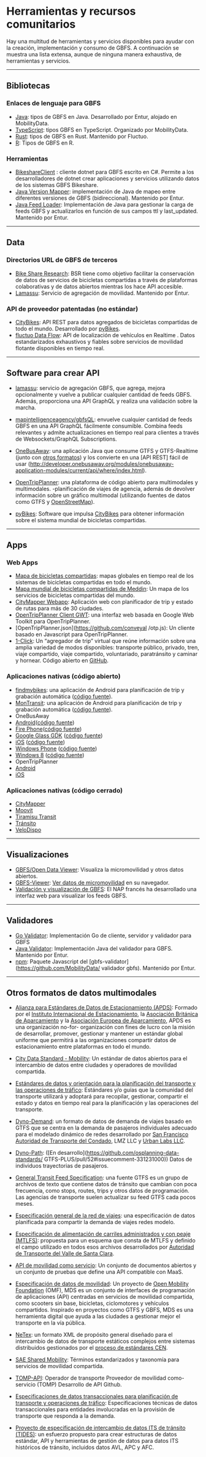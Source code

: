 # Herramientas y recursos comunitarios

Hay una multitud de herramientas y servicios disponibles para ayudar con la creación, implementación y consumo de GBFS. A continuación se muestra una lista extensa, aunque de ninguna manera exhaustiva, de herramientas y servicios. 

<hr> 

## Bibliotecas

### Enlaces de lenguaje para GBFS

- [Java](https://central.sonatype.com/artifact/org.mobilitydata/gbfs-java-model): tipos de GBFS en Java. Desarrollado por Entur, alojado en MobilityData.
- [TypeScript](https://www.npmjs.com/package/gbfs-typescript-types): tipos GBFS en TypeScript. Organizado por MobilityData.
- [Rust](https://crates.io/crates/gbfs_types): tipos de GBFS en Rust. Mantenido por Fluctuo.
- [R](https://github.com/simonpcouch/gbfs): Tipos de GBFS en R. 

### Herramientas

- [BikeshareClient](https://github.com/andmos/BikeshareClient) : cliente dotnet para GBFS escrito en C#. Permite a los desarrolladores de dotnet crear aplicaciones y servicios utilizando datos de los sistemas GBFS Bikeshare.
- [Java Version Mapper](https://central.sonatype.com/artifact/org.entur.gbfs/gbfs-mapper-java): implementación de Java de mapeo entre diferentes versiones de GBFS (bidireccional). Mantenido por Entur.
- [Java Feed Loader](https://central.sonatype.com/artifact/org.entur.gbfs/gbfs-loader-java): Implementación de Java para gestionar la carga de feeds GBFS y actualizarlos en función de sus campos ttl y last_updated. Mantenido por Entur.

<hr> 

## Data

### Directorios URL de GBFS de terceros

- [Bike Share Research](https://bikeshare-research.org/): BSR tiene como objetivo facilitar la conservación de datos de servicios de bicicletas compartidas a través de plataformas colaborativas y de datos abiertos mientras los hace API accesible.
- [Lamassu](https://github.com/entur/lamassu): Servicio de agregación de movilidad. Mantenido por Entur.


### API de proveedor patentadas (no estándar)

- [CityBikes](http://api.citybik.es/v2/): API REST para datos agregados de bicicletas compartidas de todo el mundo. Desarrollado por [pyBikes](https://github.com/eskerda/pybikes).
- [fluctuo Data Flow](https://fluctuo.com/data-flow/): API de localización de vehículos en Realtime . Datos estandarizados exhaustivos y fiables sobre servicios de movilidad flotante disponibles en tiempo real.

<hr> 

## Software para crear API

- [lamassu](https://github.com/entur/lamassu): servicio de agregación GBFS, que agrega, mejora opcionalmente y vuelve a publicar cualquier cantidad de feeds GBFS. Además, proporciona una API GraphQL y realiza una validación sobre la marcha. 

- [mapintelligenceagency/gbfsQL](https://github.com/mapintelligenceagency/gbfsQL): envuelve cualquier cantidad de feeds GBFS en una API GraphQL fácilmente consumible. Combina feeds relevantes y admite actualizaciones en tiempo real para clientes a través de Websockets/GraphQL Subscriptions.

- [OneBusAway](https://onebusaway.org/): una aplicación Java que consume GTFS y GTFS-Realtime (junto con [otros formatos](https://github.com/OneBusAway/onebusaway-application-modules/wiki/Real-Time-Data-Configuration-Guide)) y los convierte en una [API REST] fácil de usar (http://developer.onebusaway.org/modules/onebusaway-application-modules/current/api/where/index.html).

- [OpenTripPlanner](http://www.opentripplanner.org/): una plataforma de código abierto para multimodales y multimodales. -planificación de viajes de agencia, además de devolver información sobre un gráfico multimodal (utilizando fuentes de datos como GTFS y [OpenStreetMap](https://www.openstreetmap.org/)).

- [pyBikes](https://github.com/eskerda/pybikes): Software que impulsa [CityBikes](http://api.citybik.es/v2/) para obtener información sobre el sistema mundial de bicicletas compartidas.

<hr> 

## Apps

### Web Apps

- [Mapa de bicicletas compartidas](https://bikesharemap.com/): mapas globales en tiempo real de los sistemas de bicicletas compartidas en todo el mundo.
- [Mapa mundial de bicicletas compartidas de Meddin](https://bikesharingworldmap.com/): Un mapa de los servicios de bicicletas compartidas del mundo.
- [CityMapper Webapp](https://citymapper.com/nyc): Aplicación web con planificador de trip y estado de rutas para más de 30 ciudades.
- [OpenTripPlanner Client GWT](https://github.com/mecatran/OpenTripPlanner-client-gwt): una interfaz web basada en Google Web Toolkit para OpenTripPlanner.
- [OpenTripPlanner.json](https://github.com/conveyal /otp.js): Un cliente basado en Javascript para OpenTripPlanner.
- [1-Click](https://camsys.software/products/1-click): Un “agregador de trip” virtual que reúne información sobre una amplia variedad de modos disponibles: transporte público, privado, tren, viaje compartido, viaje compartido, voluntariado, paratránsito y caminar y hornear. Código abierto en [GitHub](https://github.com/camsys/oneclick).

### Aplicaciones nativas (código abierto)

- [findmybikes](https://play.google.com/store/apps/details?id=com.ludoscity.findmybikes): una aplicación de Android para planificación de trip y grabación automática ([código fuente](https://github.com/f8full/findmybikes)).
- [MonTransit](https://play.google.com/store/apps/details?id=org.mtransit.android): una aplicación de Android para planificación de trip y grabación automática ([código fuente](https://github.com/mtransitapps)).
 - OneBusAway
 - [Android](https://play.google.com/store/apps/details?id=com.joulespersecond.seattlebusbot)([código fuente](https://github.com/OneBusAway/onebusaway-android))
 - [Fire Phone](https://www.amazon.com/dp/B004UI7QZA)([código fuente](https://github.com/OneBusAway/onebusaway-android))
 - [Google Glass GDK](https://github.com/OneBusAway/onebusaway-android/pull/219) ([código fuente](https://github.com/OneBusAway/onebusaway-android/pull/219))
 - [iOS](https://apps.apple.com/us/app/onebusaway/id329380089) ([código fuente](https://github.com/OneBusAway/onebusaway-iphone))
 - [Windows Phone](https://www.microsoft.com/en-us/p/onebusaway/9nblggh0cbd9) ([código fuente](https://github.com/OneBusAway/onebusaway-windows-phone))
 - [Windows 8](https://www.microsoft.com/en-us/p/onebusaway/9wzdncrdm5pc) ([código fuente](https://github.com/OneBusAway/onebusaway-windows8))
- OpenTripPlanner
 - [Android](https://github.com/CUTR-at-USF/OpenTripPlanner-for-Android/wiki)
 - [iOS](https://github.com/opentripplanner/OpenTripPlanner-iOS)

### Aplicaciones nativas (código cerrado)

- [CityMapper](https://citymapper.com/)
- [Moovit](https://moovitapp.com/)
- [Tiramisu Transit](http://www.tiramisutransit.com/)
- [Tránsito ](https://transitapp.com/)
- [VeloDispo](https://www.velodispo.eu/)

<hr> 

## Visualizaciones

- [GBFS/Open Data Viewer](https://share.municipal.systems/oJl_L-B8f): Visualiza la micromovilidad y otros datos abiertos.
- [GBFS-Viewer](https://github.com/idoco/gbfs-viewer): [Ver datos de micromovilidad](https://idoco.github.io/gbfs-viewer/#) en su navegador.
- [Validación y visualización de GBFS](https://transport.data.gouv.fr/validation?type=gbfs&amp;locale=en): El NAP francés ha desarrollado una interfaz web para visualizar los feeds GBFS.

<hr> 

## Validadores

- [Go Validator](https://github.com/petoc/gbfs): Implementación Go de cliente, servidor y validador para GBFS
- [Java Validator](https://central.sonatype.com/artifact/org.entur.gbfs/gbfs-validator-java): Implementación Java del validador para GBFS. Mantenido por Entur.
- [npm](https://www.npmjs.com/package/@entur/gbfs-validator): Paquete Javascript del [gbfs-validator](https://github.com/MobilityData/ validador gbfs). Mantenido por Entur.

<hr> 

## Otros formatos de datos multimodales

- [Alianza para Estándares de Datos de Estacionamiento (APDS)](https://www.allianceforparkingdatastandards.org/): Formado por el [Instituto Internacional de Estacionamiento](https://www.parking.org/ ), la [Asociación Británica de Aparcamiento](http://www.britishparking.co.uk/) y la [Asociación Europea de Aparcamiento](http://www.europeanparking.eu/), APDS es una organización no-for- organización con fines de lucro con la misión de desarrollar, promover, gestionar y mantener un estándar global uniforme que permitirá a las organizaciones compartir datos de estacionamiento entre plataformas en todo el mundo.

- [City Data Standard - Mobility](https://www.polisnetwork.eu/news/dutch-cities-develop-new-mobility-data-standard/): Un estándar de datos abiertos para el intercambio de datos entre ciudades y operadores de movilidad compartida.

- [Estándares de datos y orientación para la planificación del transporte y las operaciones de tráfico](https://apps.trb.org/cmsfeed/TRBNetProjectDisplay.asp?ProjectID=4543): Estándares y/o guías que la comunidad del transporte utilizará y adoptará para recopilar, gestionar, compartir el estado y datos en tiempo real para la planificación y las operaciones del transporte. 

- [Dyno-Demand](https://github.com/osplanning-data-standards/dyno-demand): un formato de datos de demanda de viajes basado en GTFS que se centra en la demanda de pasajeros individuales adecuado para el modelado dinámico de redes desarrollado por [San Francisco Autoridad de Transporte del Condado](https://www.sfcta.org/), LMZ LLC y [Urban Labs LLC](http://urbanlabs.io/).

- [Dyno-Path](https://github.com/osplanning-data-standards/dyno-path): ([En desarrollo](https://github.com/osplanning-data-standards/ GTFS-PLUS/pull/52#issuecomment-331231000)) Datos de individuos trayectorias de pasajeros.

- [General Transit Feed Specification](https://gtfs.org/): una fuente GTFS es un grupo de archivos de texto que contiene datos de tránsito que cambian con poca frecuencia, como stops, routes, trips y otros datos de programación. Las agencias de transporte suelen actualizar su feed GTFS cada pocos meses.

- [Especificación general de la red de viajes](https://zephyrtransport.org/trb17projects/7-general-travel-network-specification/): una especificación de datos planificada para compartir la demanda de viajes redes modelo.

- [Especificación de alimentación de carriles administrados y con peaje (MTLFS)](https://github.com/vta/Managed-and-Tolled-Lanes-Feed-Specification): propuesta para un esquema que consta de MTLFS y definido el campo utilizado en todos esos archivos desarrollados por [Autoridad de Transporte del Valle de Santa Clara](https://www.vta.org/).

- [API de movilidad como servicio](http://maas-api.org/): Un conjunto de documentos abiertos y un conjunto de pruebas que define una API compatible con MaaS.

- [Especificación de datos de movilidad](https://github.com/openmobilityfoundation/mobility-data-specification): Un proyecto de [Open Mobility Foundation](https://www.openmobilityfoundation.org/) (OMF), MDS es un conjunto de interfaces de programación de aplicaciones (API) centradas en servicios de movilidad compartida, como scooters sin base, bicicletas, ciclomotores y vehículos compartidos. Inspirado en proyectos como GTFS y GBFS, MDS es una herramienta digital que ayuda a las ciudades a gestionar mejor el transporte en la vía pública.

- [NeTex](https://netex-cen.eu/): un formato XML de propósito general diseñado para el intercambio de datos de transporte estáticos complejos entre sistemas distribuidos gestionados por el [proceso de estándares CEN](https://www.cencenelec.eu/).

- [SAE Shared Mobility](https://www.sae.org/movilidad-compartida/): Términos estandarizados y taxonomía para servicios de movilidad compartida.

- [TOMP-API](https://github.com/TOMP-WG/TOMP-API): Operador de transporte Proveedor de movilidad como-servicio (TOMP) Desarrollo de API Github.

- [Especificaciones de datos transaccionales para planificación de transporte y operaciones de tráfico](https://apps.trb.org/cmsfeed/TRBNetProjectDisplay.asp?ProjectID=4120): Especificaciones técnicas de datos transaccionales para entidades involucradas en la provisión de transporte que responda a la demanda.

- [Proyecto de especificación de intercambio de datos ITS de tránsito (TIDES)](https://groups.google.com/g/tidesproject): un esfuerzo propuesto para crear estructuras de datos estándar, API y herramientas de gestión de datos para datos ITS históricos de tránsito, incluidos datos AVL, APC y AFC.
